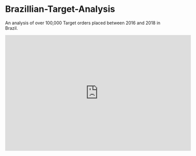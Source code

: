 # Brazillian-Target-Analysis
An analysis of over 100,000 Target orders placed between 2016 and 2018 in Brazil.

<iframe title="analysis_dashboard" width="600" height="373.5" src="https://app.powerbi.com/view?r=eyJrIjoiMDFlZTFiNjYtNjJlYS00NWRkLTk3NWEtYjk2MmQyZTUzMTk4IiwidCI6ImI5M2NiYzNlLTY2MWQtNDA1OC04NjkzLWE4OTdiOTI0YjhkNyIsImMiOjF9" frameborder="0" allowFullScreen="true"></iframe>
